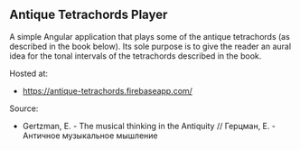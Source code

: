 ## Antique Tetrachords Player
A simple Angular application that plays some of the antique tetrachords (as described in the book below).
Its sole purpose is to give the reader an aural idea for the tonal intervals of the tetrachords described in the book.

Hosted at:
- https://antique-tetrachords.firebaseapp.com/

Source: 
- Gertzman, E. - The musical thinking in the Antiquity // Герцман, Е. - Античное музыкальное мышление
